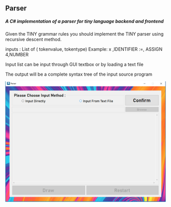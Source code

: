 ## Parser
##### A C# implementation of a parser for tiny language backend and frontend 

Given the TINY grammar rules you should implement the TINY parser using recursive
descent method.

inputs :
List of ( tokenvalue, tokentype)
Example:
x ,IDENTIFIER
:=, ASSIGN
4,NUMBER


Input list can be input through GUI textbox or by loading a text file

The output will be a complete syntax tree of the input source program


![Alt text](/Capture.PNG?raw=true "2019 update")

